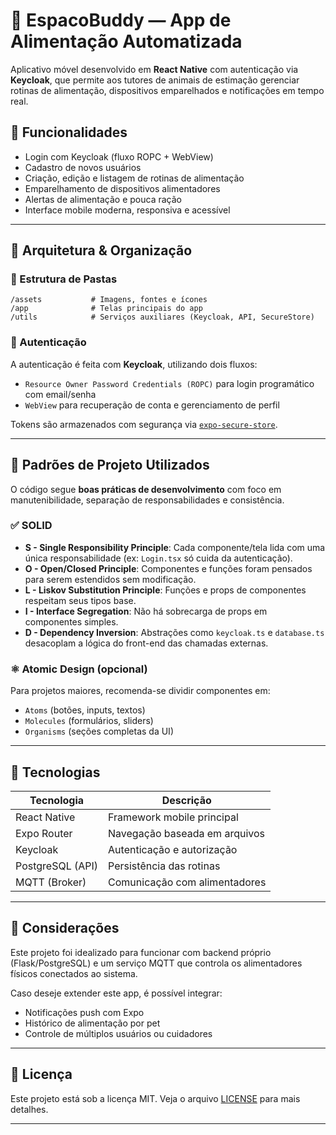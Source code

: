 
# 📱 EspacoBuddy — App de Alimentação Automatizada

Aplicativo móvel desenvolvido em **React Native** com autenticação via **Keycloak**, que permite aos tutores de animais de estimação gerenciar rotinas de alimentação, dispositivos emparelhados e notificações em tempo real.

## 🚀 Funcionalidades

- Login com Keycloak (fluxo ROPC + WebView)
- Cadastro de novos usuários
- Criação, edição e listagem de rotinas de alimentação
- Emparelhamento de dispositivos alimentadores
- Alertas de alimentação e pouca ração
- Interface mobile moderna, responsiva e acessível

---

## 🧱 Arquitetura & Organização

### 📂 Estrutura de Pastas

```
/assets           # Imagens, fontes e ícones
/app              # Telas principais do app
/utils            # Serviços auxiliares (Keycloak, API, SecureStore)
```

### 🔐 Autenticação

A autenticação é feita com **Keycloak**, utilizando dois fluxos:

- `Resource Owner Password Credentials (ROPC)` para login programático com email/senha
- `WebView` para recuperação de conta e gerenciamento de perfil

Tokens são armazenados com segurança via [`expo-secure-store`](https://docs.expo.dev/versions/latest/sdk/securestore/).

---

## 🧠 Padrões de Projeto Utilizados

O código segue **boas práticas de desenvolvimento** com foco em manutenibilidade, separação de responsabilidades e consistência.

### ✅ SOLID

- **S - Single Responsibility Principle**: Cada componente/tela lida com uma única responsabilidade (ex: `Login.tsx` só cuida da autenticação).
- **O - Open/Closed Principle**: Componentes e funções foram pensados para serem estendidos sem modificação.
- **L - Liskov Substitution Principle**: Funções e props de componentes respeitam seus tipos base.
- **I - Interface Segregation**: Não há sobrecarga de props em componentes simples.
- **D - Dependency Inversion**: Abstrações como `keycloak.ts` e `database.ts` desacoplam a lógica do front-end das chamadas externas.

### ⚛️ Atomic Design (opcional)

Para projetos maiores, recomenda-se dividir componentes em:

- `Atoms` (botões, inputs, textos)
- `Molecules` (formulários, sliders)
- `Organisms` (seções completas da UI)

---

## 🧪 Tecnologias

| Tecnologia        | Descrição                       |
|-------------------|---------------------------------|
| React Native      | Framework mobile principal      |
| Expo Router       | Navegação baseada em arquivos   |
| Keycloak          | Autenticação e autorização      |
| PostgreSQL (API)  | Persistência das rotinas        |
| MQTT (Broker)     | Comunicação com alimentadores   |

---

## 📝 Considerações

Este projeto foi idealizado para funcionar com backend próprio (Flask/PostgreSQL) e um serviço MQTT que controla os alimentadores físicos conectados ao sistema.

Caso deseje extender este app, é possível integrar:

- Notificações push com Expo
- Histórico de alimentação por pet
- Controle de múltiplos usuários ou cuidadores

---

## 📄 Licença

Este projeto está sob a licença MIT. Veja o arquivo [LICENSE](./LICENSE) para mais detalhes.

---

